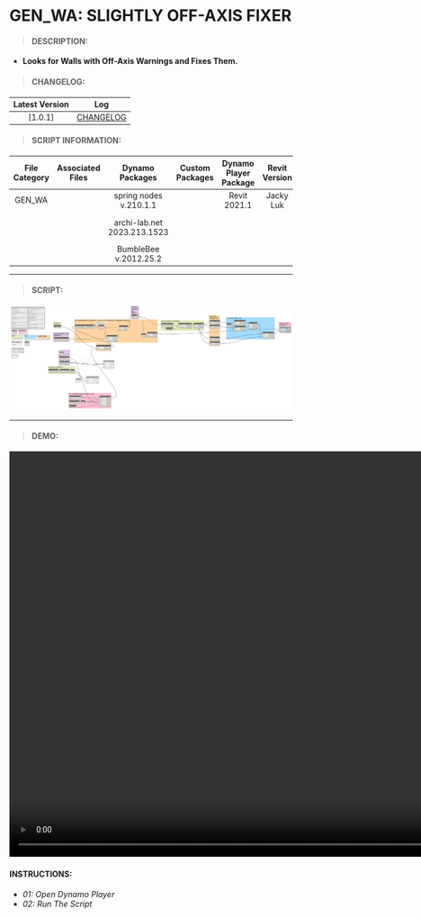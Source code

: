 # GEN_WA: SLIGHTLY OFF-AXIS FIXER

> #### DESCRIPTION: 
- **Looks for Walls with Off-Axis Warnings and Fixes Them.**

> #### CHANGELOG:

| Latest Version | Log |
| :-------: | :----: | 
|[1.0.1] | [CHANGELOG](/_scripts/_general/WALLS/changelog/GEN_WA_SlightlyoffAxisFixer.md) |

> #### SCRIPT INFORMATION: 

| File Category| Associated Files | Dynamo Packages | Custom Packages | Dynamo Player Package | Revit Version | Author | Reviewed By | File Name & Location |
| :-------: | :----: | :---: | :---: | :---: | :---: | :---: | :--: | :--:
| GEN_WA |  | spring nodes v.210.1.1 | | Revit 2021.1 | Jacky Luk | | | GEN_WA_SighlyoffAxisFixer
| | | archi-lab.net 2023.213.1523 | | | | | |(https://bimcapcom.sharepoint.com/:u:/s/BCP-Main/EQjAYK6qG5ROmmgvEbfWJJUBTHhR3669DmvoW3Dac2tvVQ?e=qIi0K8)
| | | BumbleBee v.2012.25.2

----------------------------------------------------------------
> #### SCRIPT: 
<img src="./_scripts/_general/WALLS/images/GEN_WA_SlightlyoffAxisFixer.png">


------------------------------------------------------------------------------

> #### DEMO: 
<video width="1280" height="720" controls>
 <source src="./_scripts/_general/WALLS/demo/GEN_WA_SlightlyoffAxisFixer.mp4" type="video/mp4">
</video>

#### INSTRUCTIONS: 
- *01: Open Dynamo Player*
- *02: Run The Script*